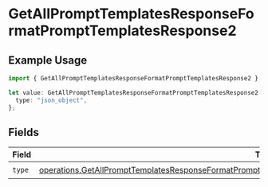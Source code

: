 # GetAllPromptTemplatesResponseFormatPromptTemplatesResponse2

## Example Usage

```typescript
import { GetAllPromptTemplatesResponseFormatPromptTemplatesResponse2 } from "@orq-ai/node/models/operations";

let value: GetAllPromptTemplatesResponseFormatPromptTemplatesResponse2 = {
  type: "json_object",
};
```

## Fields

| Field                                                                                                                                                                                                                              | Type                                                                                                                                                                                                                               | Required                                                                                                                                                                                                                           | Description                                                                                                                                                                                                                        |
| ---------------------------------------------------------------------------------------------------------------------------------------------------------------------------------------------------------------------------------- | ---------------------------------------------------------------------------------------------------------------------------------------------------------------------------------------------------------------------------------- | ---------------------------------------------------------------------------------------------------------------------------------------------------------------------------------------------------------------------------------- | ---------------------------------------------------------------------------------------------------------------------------------------------------------------------------------------------------------------------------------- |
| `type`                                                                                                                                                                                                                             | [operations.GetAllPromptTemplatesResponseFormatPromptTemplatesResponse200ApplicationJSONResponseBodyType](../../models/operations/getallprompttemplatesresponseformatprompttemplatesresponse200applicationjsonresponsebodytype.md) | :heavy_check_mark:                                                                                                                                                                                                                 | N/A                                                                                                                                                                                                                                |